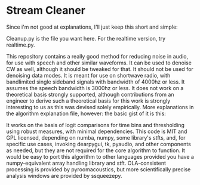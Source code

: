 # Stream Cleaner
Since i'm not good at explanations, I'll just keep this short and simple:

Cleanup.py is the file you want here. For the realtime version, try realtime.py.

This repository contains a really good method for reducing noise in audio, for use with speech and other similar waveforms.
It can be used to denoise CW as well, although it should be tweaked for that. It should not be used for denoising data modes.
It is meant for use on shortwave radio, with bandlimited single sideband signals with bandwidth of 4000hz or less.
It assumes the speech bandwidth is 3000hz or less. It does not work on a theoretical basis strongly supported, although 
contributions from an engineer to derive such a theoretical basis for this work is strongly interesting to us as this was devised solely empirically.
More explanations in the algorithm explanation file, however: the basic gist of it is this:

It works on the basis of logit comparisons for time bins and thresholding using robust measures, with minimal dependencies.
This code is MIT and GPL licensed, depending on numba, numpy, some library's stfts, and, for specific use cases,
invoking dearpygui, tk, pyaudio, and other components as needed, but they are not required for the core algorithm to function.
It would be easy to port this algorithm to other languages provided you have a numpy-equivalent array handling library and stft.
OLA-consistent processing is provided by pyroomacoustics, but more scientifically precise analysis windows are provided by ssqueezepy.




